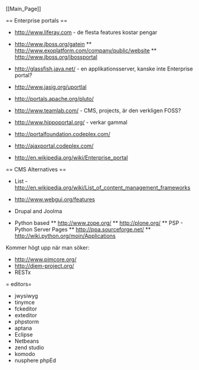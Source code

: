 [[Main_Page]]


== Enterprise portals ==

* http://www.liferay.com - de flesta features kostar pengar

* http://www.jboss.org/gatein
** http://www.exoplatform.com/company/public/website
** http://www.jboss.org/jbossportal

* http://glassfish.java.net/ - en applikationsserver, kanske inte Enterprise portal?
* http://www.jasig.org/uportlal

* http://portals.apache.org/pluto/
* http://www.teamlab.com/ - CMS, projects, är den verkligen FOSS?
* http://www.hippoportal.org/ - verkar gammal
* http://portalfoundation.codeplex.com/
* http://ajaxportal.codeplex.com/


* http://en.wikipedia.org/wiki/Enterprise_portal


== CMS Alternatives ==

* List - http://en.wikipedia.org/wiki/List_of_content_management_frameworks

* http://www.webgui.org/features
* Drupal and Joolma
* Python based
** http://www.zope.org/
** http://plone.org/
** PSP - Python Server Pages
** http://ppa.sourceforge.net/
** http://wiki.python.org/moin/Applications

Kommer högt upp när man söker:
* http://www.pimcore.org/
* http://diem-project.org/
* RESTx

= editors=

* jwysiwyg
* tinymce
* fckeditor
* exteditor
* phpstorm
* aptana
* Eclipse
* Netbeans
* zend studio
* komodo
* nusphere phpEd
